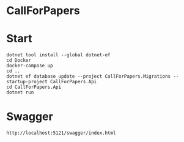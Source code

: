 # CallForPapers

# Start
    dotnet tool install --global dotnet-ef
    cd Docker
    docker-compose up
    cd ..
    dotnet ef database update --project CallForPapers.Migrations --startup-project CallForPapers.Api
    cd CallForPapers.Api
    dotnet run

# Swagger 
    http://localhost:5121/swagger/index.html
